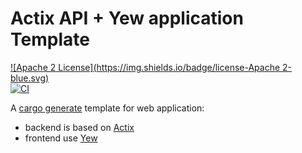 # Actix API + Yew application Template

[![Apache 2 License](https://img.shields.io/badge/license-Apache 2-blue.svg)](https://www.apache.org/licenses/)  
[![CI](https://github.com/dax/actix-yew-app-template/workflows/Build%20Template/badge.svg)](https://github.com/dax/actix-yew-app-template/actions)

A [cargo generate](https://github.com/cargo-generate/cargo-generate) template for web application:
- backend is based on [Actix](https://actix.rs)
- frontend use [Yew](https://yew.rs)
